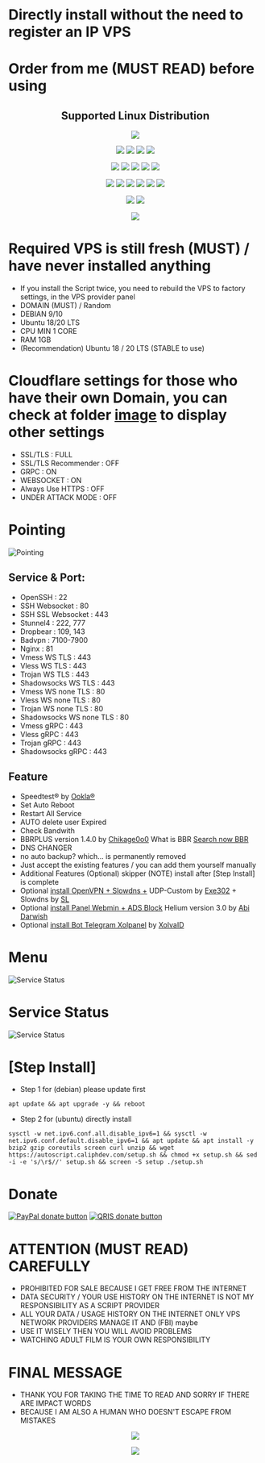 # Directly install without the need to register an IP VPS

# Order from me (MUST READ) before using

<h2 align="center"> Supported Linux Distribution</h2>
<p align="center"><img src="https://d33wubrfki0l68.cloudfront.net/5911c43be3b1da526ed609e9c55783d9d0f6b066/9858b/assets/img/debian-ubuntu-hover.png"></p> 
<p align="center"><img src="https://img.shields.io/static/v1?style=for-the-badge&logo=debian&label=Debian%209&message=Stretch&color=purple"> <img src="https://img.shields.io/static/v1?style=for-the-badge&logo=debian&label=Debian%2010&message=Buster&color=purple">  <img src="https://img.shields.io/static/v1?style=for-the-badge&logo=ubuntu&label=Ubuntu%2018&message=Lts&color=red"> <img src="https://img.shields.io/static/v1?style=for-the-badge&logo=ubuntu&label=Ubuntu%2020&message=Lts&color=red">
</p>

<p align="center"><img src="https://img.shields.io/badge/Service-SSH_Over_Websocket-success.svg"> <img src="https://img.shields.io/badge/Service-SSH_UDP_Custom-success.svg"> <img src="https://img.shields.io/badge/Service-SSH_Dropbear-success.svg">  <img src="https://img.shields.io/badge/Service-Stunnel4-success.svg">  <img src="https://img.shields.io/badge/Service-Fail2Ban-brightgreen"></p>
<p align="center"><img src="https://img.shields.io/badge/Service-XRAY_VLESS-success.svg">  <img src="https://img.shields.io/badge/Service-XRAY_VMESS-success.svg">  <img src="https://img.shields.io/badge/Service-XRAY_TROJAN-success.svg"> <img src= "https://img.shields.io/badge/Service-Websocket-success.svg"> <img src= "https://img.shields.io/badge/Service-GRPC-success.svg"> <img src= "https://img.shields.io/badge/Service-Shadowsocks-success.svg"></p>
<p align="center"><img src="https://img.shields.io/badge/Service-Webmin-success.svg"> <img src="https://img.shields.io/badge/Service-Helium-success.svg"></p>
<p align="center"><img src="https://wangchujiang.com/sb/status/stable.svg"></p>
  

# Required VPS is still fresh (MUST) / have never installed anything

- If you install the Script twice, you need to rebuild the VPS to factory settings, in the VPS provider panel
- DOMAIN (MUST) / Random
- DEBIAN 9/10
- Ubuntu 18/20 LTS
- CPU MIN 1 CORE
- RAM 1GB
- (Recommendation) Ubuntu 18 / 20 LTS (STABLE to use)


# Cloudflare settings for those who have their own Domain, you can check at folder [image](https://github.com/givpn/AutoScriptXray/tree/master/image) to display other settings


- SSL/TLS : FULL
- SSL/TLS Recommender : OFF
- GRPC : ON
- WEBSOCKET : ON
- Always Use HTTPS : OFF
- UNDER ATTACK MODE : OFF


# Pointing

![Pointing](https://autoscript.caliphdev.com/image/pointing.png)

## Service & Port:
- OpenSSH                  : 22
- SSH Websocket            : 80
- SSH SSL Websocket        : 443
- Stunnel4                 : 222, 777
- Dropbear                 : 109, 143
- Badvpn                   : 7100-7900
- Nginx                    : 81
- Vmess WS TLS             : 443
- Vless WS TLS             : 443
- Trojan WS TLS            : 443
- Shadowsocks WS TLS       : 443
- Vmess WS none TLS        : 80
- Vless WS none TLS        : 80
- Trojan WS none TLS       : 80
- Shadowsocks WS none TLS  : 80
- Vmess gRPC               : 443
- Vless gRPC               : 443
- Trojan gRPC              : 443
- Shadowsocks gRPC         : 443
  
## Feature
- Speedtest® by [Ookla®](https://speedtest.net)
- Set Auto Reboot
- Restart All Service
- AUTO delete user Expired 
- Check Bandwith
- BBRPLUS version 1.4.0 by [Chikage0o0](https://github.com/Chikage0o0) What is BBR [Search now BBR](https://www.google.com/search?q=what+bbr+in+linux)
- DNS CHANGER
- no auto backup? which... is permanently removed
- Just accept the existing features / you can add them yourself manually
- Additional Features (Optional) skipper (NOTE) install after [Step Install] is complete
- Optional [install OpenVPN + Slowdns +](https://github.com/givpn/AutoScriptXray/tree/master/udp-custom) UDP-Custom by [Exe302](https://gitlab.com/Exe302) + Slowdns by [SL](https://github.com/fisabiliyusri)
- Optional [install Panel Webmin + ADS Block](https://github.com/givpn/AutoScriptXray/tree/master/helium) Helium version 3.0 by [Abi Darwish](https://github.com/abidarwish)
- Optional [install Bot Telegram Xolpanel](https://github.com/givpn/AutoScriptXray/tree/master/bot%20telegram%20panel) by [XolvaID](https://github.com/XolvaID)
  
# Menu
![Service Status](https://autoscript.caliphdev.com/image/menu.png)

# Service Status

![Service Status](https://autoscript.caliphdev.com/image/service.png)

# [Step Install]

- Step 1 for (debian) please update first

```
apt update && apt upgrade -y && reboot
```

- Step 2 for (ubuntu) directly install

```
sysctl -w net.ipv6.conf.all.disable_ipv6=1 && sysctl -w net.ipv6.conf.default.disable_ipv6=1 && apt update && apt install -y bzip2 gzip coreutils screen curl unzip && wget https://autoscript.caliphdev.com/setup.sh && chmod +x setup.sh && sed -i -e 's/\r$//' setup.sh && screen -S setup ./setup.sh
```

# Donate

[![PayPal donate button](https://img.shields.io/badge/Donate-PayPal-yellow)](https://paypal.me/caliphdev)
[![QRIS donate button](https://img.shields.io/badge/Donate-QRIS-red)](https://autoscript.caliphdev.com/image/qris.jpg)

# ATTENTION (MUST READ) CAREFULLY

- PROHIBITED FOR SALE BECAUSE I GET FREE FROM THE INTERNET
- DATA SECURITY / YOUR USE HISTORY ON THE INTERNET IS NOT MY RESPONSIBILITY AS A SCRIPT PROVIDER
- ALL YOUR DATA / USAGE HISTORY ON THE INTERNET ONLY VPS NETWORK PROVIDERS MANAGE IT AND (FBI) maybe
- USE IT WISELY THEN YOU WILL AVOID PROBLEMS
- WATCHING ADULT FILM IS YOUR OWN RESPONSIBILITY

# FINAL MESSAGE

- THANK YOU FOR TAKING THE TIME TO READ AND SORRY IF THERE ARE IMPACT WORDS
- BECAUSE I AM ALSO A HUMAN WHO DOESN'T ESCAPE FROM MISTAKES

<p align="center">
<a href="https://opensource.org/licenses/MIT"> <img src="https://img.shields.io/badge/License-MIT-yellow.svg" style="max-width:200%;"></a></p>
<p align="center">
<a href="//github.com/caliph91/autoscript"><img src="https://img.shields.io/badge/caliphvpn-autoscript%202024-blue" style="max-width:200%;"></a></p>

